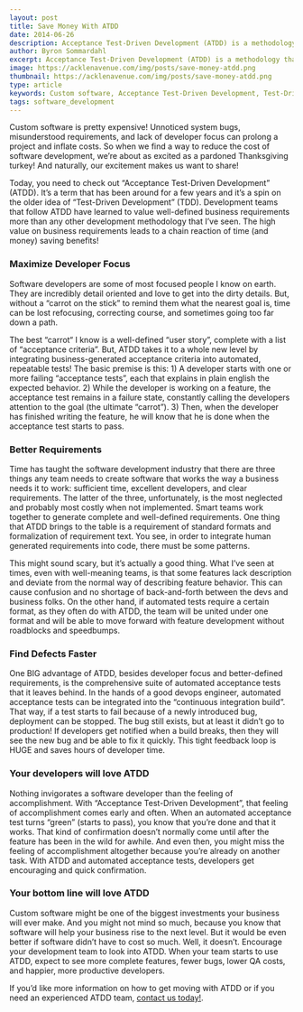 ```yaml
---
layout: post
title: Save Money With ATDD
date: 2014-06-26
description: Acceptance Test-Driven Development (ATDD) is a methodology that encourages collaboration among the user, developer, and tester to ensure that acceptance tests exist before writing any code. This tight feedback loop is huge and saves money.
author: Byron Sommardahl 
excerpt: Acceptance Test-Driven Development (ATDD) is a methodology that encourages collaboration among the user, developer, and tester to ensure that acceptance tests exist before writing any code. This tight feedback loop is huge and saves money.
image: https://acklenavenue.com/img/posts/save-money-atdd.png
thumbnail: https://acklenavenue.com/img/posts/save-money-atdd.png
type: article
keywords: Custom software, Acceptance Test-Driven Development, Test-Driven Development, Software Developer
tags: software_development
---
```


Custom software is pretty expensive! Unnoticed system bugs, misunderstood requirements, and lack of developer focus can prolong a project and inflate costs. So when we find a way to reduce the cost of software development, we’re about as excited as a pardoned Thanksgiving turkey! And naturally, our excitement makes us want to share!

Today, you need to check out “Acceptance Test-Driven Development” (ATDD). It’s a term that has been around for a few years and it’s a spin on the older idea of “Test-Driven Development” (TDD). Development teams that follow ATDD have learned to value well-defined business requirements more than any other development methodology that I’ve seen. The high value on business requirements leads to a chain reaction of time (and money) saving benefits!

### Maximize Developer Focus

Software developers are some of most focused people I know on earth. They are incredibly detail oriented and love to get into the dirty details. But, without a “carrot on the stick” to remind them what the nearest goal is, time can be lost refocusing, correcting course, and sometimes going too far down a path.

The best “carrot“ I know is a well-defined “user story”, complete with a list of “acceptance criteria”. But, ATDD takes it to a whole new level by integrating business-generated acceptance criteria into automated, repeatable tests! The basic premise is this: 1) A developer starts with one or more failing “acceptance tests”, each that explains in plain english the expected behavior. 2) While the developer is working on a feature, the acceptance test remains in a failure state, constantly calling the developers attention to the goal (the ultimate “carrot”). 3) Then, when the developer has finished writing the feature, he will know that he is done when the acceptance test starts to pass.

### Better Requirements

Time has taught the software development industry that there are three things any team needs to create software that works the way a business needs it to work: sufficient time, excellent developers, and clear requirements. The latter of the three, unfortunately, is the most neglected and probably most costly when not implemented. Smart teams work together to generate complete and well-defined requirements. One thing that ATDD brings to the table is a requirement of standard formats and formalization of requirement text. You see, in order to integrate human generated requirements into code, there must be some patterns.

This might sound scary, but it’s actually a good thing. What I’ve seen at times, even with well-meaning teams, is that some features lack description and deviate from the normal way of describing feature behavior.  This can cause confusion and no shortage of back-and-forth between the devs and business folks.  On the other hand, if automated tests require a certain format, as they often do with ATDD, the team will be united under one format and will be able to move forward with feature development without roadblocks and speedbumps.

###  Find Defects Faster

One BIG advantage of ATDD, besides developer focus and better-defined requirements, is the comprehensive suite of automated acceptance tests that it leaves behind. In the hands of a good devops engineer, automated acceptance tests can be integrated into the “continuous integration build”. That way, if a test starts to fail because of a newly introduced bug, deployment can be stopped. The bug still exists, but at least it didn’t go to production! If developers get notified when a build breaks, then they will see the new bug and be able to fix it quickly. This tight feedback loop is HUGE and saves hours of developer time.

### Your developers will love ATDD

Nothing invigorates a software developer than the feeling of accomplishment.  With “Acceptance Test-Driven Development”, that feeling of accomplishment comes early and often. When an automated acceptance test turns “green” (starts to pass), you know that you’re done and that it works. That kind of confirmation doesn’t normally come until after the feature has been in the wild for awhile. And even then, you might miss the feeling of accomplishment altogether because you’re already on another task. With ATDD and automated acceptance tests, developers get encouraging and quick confirmation.

### Your bottom line will love ATDD

Custom software might be one of the biggest investments your business will ever make. And you might not mind so much, because you know that software will help your business rise to the next level. But it would be even better if software didn’t have to cost so much. Well, it doesn’t. Encourage your development team to look into ATDD. When your team starts to use ATDD, expect to see more complete features, fewer bugs, lower QA costs, and happier, more productive developers.

If you’d like more information on how to get moving with ATDD or if you need an experienced ATDD team, [contact us today!](#contact-us).




